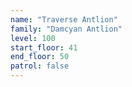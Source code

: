 ```yaml
---
name: "Traverse Antlion"
family: "Damcyan Antlion"
level: 100
start_floor: 41
end_floor: 50
patrol: false
---
```

